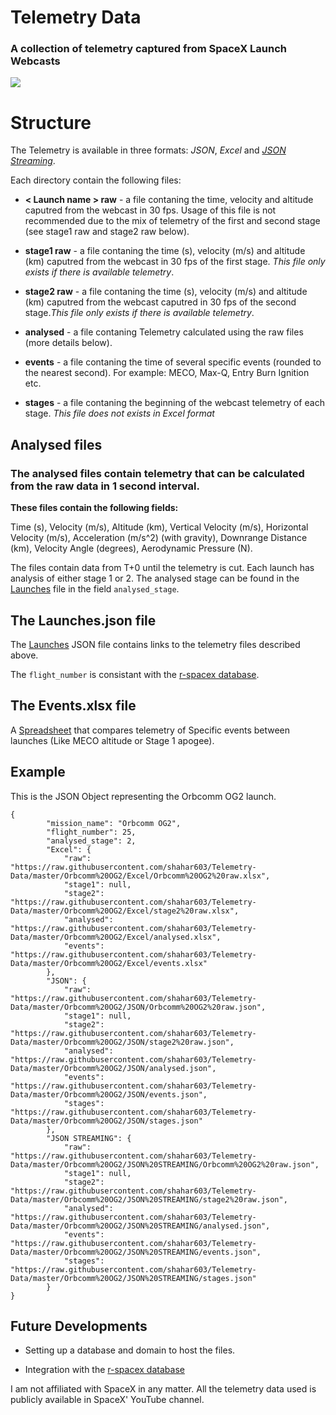 # Telemetry Data
### A collection of telemetry captured from SpaceX Launch Webcasts

![](https://upload.wikimedia.org/wikipedia/commons/thumb/d/de/SpaceX-Logo.svg/2000px-SpaceX-Logo.svg.png)


# Structure

The Telemetry is available in three formats: *JSON*, *Excel* and [*JSON Streaming*](https://en.wikipedia.org/wiki/JSON_streaming).

Each directory contain the following files:
* **< Launch name > raw** - a file contaning the time, velocity and altitude caputred from the webcast in 30 fps.
Usage of this file is not recommended due to the mix of telemetry of the first and second stage (see stage1 raw and stage2 raw below).

* **stage1 raw** - a file contaning the time (s), velocity (m/s) and altitude (km) caputred from the webcast in 30 fps of the first stage. _This file only exists if there is available telemetry_.

* **stage2 raw** - a file contaning the time (s), velocity (m/s) and altitude (km) caputred from the webcast caputred in 30 fps of the second stage._This file only exists if there is available telemetry_.

* **analysed** - a file contaning Telemetry calculated using the raw files (more details below).

* **events** - a file contaning the time of several specific events (rounded to the nearest second). For example: MECO, Max-Q, Entry Burn Ignition etc.

* **stages** - a file contaning the beginning of the webcast telemetry of each stage.  _This file does not exists in Excel format_




## Analysed files

### The analysed files contain telemetry that can be calculated from the raw data in 1 second interval.

**These files contain the following fields:**

Time (s), Velocity (m/s), Altitude (km), Vertical Velocity (m/s), Horizontal Velocity (m/s), Acceleration (m/s^2) (with gravity), Downrange Distance (km), Velocity Angle (degrees), Aerodynamic Pressure (N).

The files contain data from T+0 until the telemetry is cut. Each launch has analysis of either stage 1 or 2. The analysed stage can be found in the [Launches](https://github.com/shahar603/Telemetry-Data/raw/master/Laucnhes.json) file in the field ```analysed_stage```.


## The Launches.json file

The [Launches](https://github.com/shahar603/Telemetry-Data/raw/master/Laucnhes.json) JSON file contains links to the telemetry files described above.

The ```flight_number``` is consistant with the [r-spacex database](https://github.com/r-spacex/SpaceX-API).


## The Events.xlsx file

A [Spreadsheet](https://github.com/shahar603/Telemetry-Data/raw/master/Events.xlsx) that compares telemetry of Specific events between launches (Like MECO altitude or Stage 1 apogee).

## Example

This is the JSON Object representing the Orbcomm OG2 launch.

```
{
        "mission_name": "Orbcomm OG2",
        "flight_number": 25,
        "analysed_stage": 2,
        "Excel": {
            "raw": "https://raw.githubusercontent.com/shahar603/Telemetry-Data/master/Orbcomm%20OG2/Excel/Orbcomm%20OG2%20raw.xlsx",
            "stage1": null,
            "stage2": "https://raw.githubusercontent.com/shahar603/Telemetry-Data/master/Orbcomm%20OG2/Excel/stage2%20raw.xlsx",
            "analysed": "https://raw.githubusercontent.com/shahar603/Telemetry-Data/master/Orbcomm%20OG2/Excel/analysed.xlsx",
            "events": "https://raw.githubusercontent.com/shahar603/Telemetry-Data/master/Orbcomm%20OG2/Excel/events.xlsx"
        },
        "JSON": {
            "raw": "https://raw.githubusercontent.com/shahar603/Telemetry-Data/master/Orbcomm%20OG2/JSON/Orbcomm%20OG2%20raw.json",
            "stage1": null,
            "stage2": "https://raw.githubusercontent.com/shahar603/Telemetry-Data/master/Orbcomm%20OG2/JSON/stage2%20raw.json",
            "analysed": "https://raw.githubusercontent.com/shahar603/Telemetry-Data/master/Orbcomm%20OG2/JSON/analysed.json",
            "events": "https://raw.githubusercontent.com/shahar603/Telemetry-Data/master/Orbcomm%20OG2/JSON/events.json",
            "stages": "https://raw.githubusercontent.com/shahar603/Telemetry-Data/master/Orbcomm%20OG2/JSON/stages.json"
        },
        "JSON STREAMING": {
            "raw": "https://raw.githubusercontent.com/shahar603/Telemetry-Data/master/Orbcomm%20OG2/JSON%20STREAMING/Orbcomm%20OG2%20raw.json",
            "stage1": null,
            "stage2": "https://raw.githubusercontent.com/shahar603/Telemetry-Data/master/Orbcomm%20OG2/JSON%20STREAMING/stage2%20raw.json",
            "analysed": "https://raw.githubusercontent.com/shahar603/Telemetry-Data/master/Orbcomm%20OG2/JSON%20STREAMING/analysed.json",
            "events": "https://raw.githubusercontent.com/shahar603/Telemetry-Data/master/Orbcomm%20OG2/JSON%20STREAMING/events.json",
            "stages": "https://raw.githubusercontent.com/shahar603/Telemetry-Data/master/Orbcomm%20OG2/JSON%20STREAMING/stages.json"
        }
}
```


## Future Developments

* Setting up a database and domain to host the files.

* Integration with the [r-spacex database](https://github.com/r-spacex/SpaceX-API)




I am not affiliated with SpaceX in any matter. All the telemetry data used is publicly available in SpaceX' YouTube channel.
